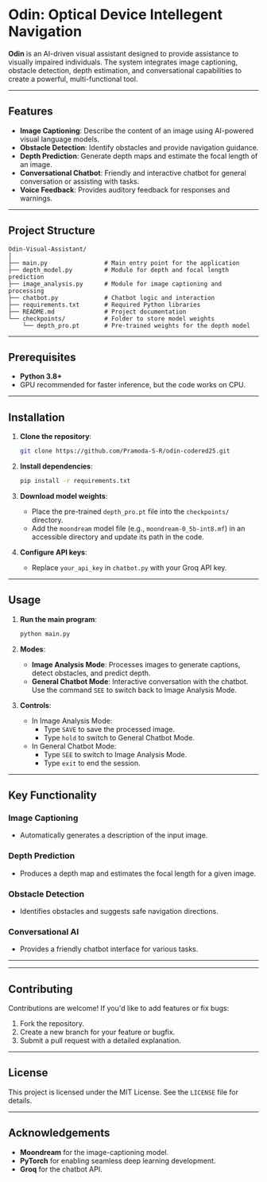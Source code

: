 # Odin: Optical Device Intellegent Navigation

**Odin** is an AI-driven visual assistant designed to provide assistance to visually impaired individuals. The system integrates image captioning, obstacle detection, depth estimation, and conversational capabilities to create a powerful, multi-functional tool.

---

## Features

- **Image Captioning**: Describe the content of an image using AI-powered visual language models.
- **Obstacle Detection**: Identify obstacles and provide navigation guidance.
- **Depth Prediction**: Generate depth maps and estimate the focal length of an image.
- **Conversational Chatbot**: Friendly and interactive chatbot for general conversation or assisting with tasks.
- **Voice Feedback**: Provides auditory feedback for responses and warnings.

---

## Project Structure

```plaintext
Odin-Visual-Assistant/
│
├── main.py                # Main entry point for the application
├── depth_model.py         # Module for depth and focal length prediction
├── image_analysis.py      # Module for image captioning and processing
├── chatbot.py             # Chatbot logic and interaction
├── requirements.txt       # Required Python libraries
├── README.md              # Project documentation
└── checkpoints/           # Folder to store model weights
    └── depth_pro.pt       # Pre-trained weights for the depth model
```

---

## Prerequisites

- **Python 3.8+**
- GPU recommended for faster inference, but the code works on CPU.

---

## Installation

1. **Clone the repository**:

   ```bash
   git clone https://github.com/Pramoda-S-R/odin-codered25.git
   ```

2. **Install dependencies**:

   ```bash
   pip install -r requirements.txt
   ```

3. **Download model weights**:

   - Place the pre-trained `depth_pro.pt` file into the `checkpoints/` directory.
   - Add the `moondream` model file (e.g., `moondream-0_5b-int8.mf`) in an accessible directory and update its path in the code.

4. **Configure API keys**:

   - Replace `your_api_key` in `chatbot.py` with your Groq API key.

---

## Usage

1. **Run the main program**:

   ```bash
   python main.py
   ```

2. **Modes**:
   - **Image Analysis Mode**: Processes images to generate captions, detect obstacles, and predict depth.
   - **General Chatbot Mode**: Interactive conversation with the chatbot. Use the command `SEE` to switch back to Image Analysis Mode.

3. **Controls**:
   - In Image Analysis Mode:
     - Type `SAVE` to save the processed image.
     - Type `hold` to switch to General Chatbot Mode.
   - In General Chatbot Mode:
     - Type `SEE` to switch to Image Analysis Mode.
     - Type `exit` to end the session.

---

## Key Functionality

### Image Captioning
- Automatically generates a description of the input image.

### Depth Prediction
- Produces a depth map and estimates the focal length for a given image.

### Obstacle Detection
- Identifies obstacles and suggests safe navigation directions.

### Conversational AI
- Provides a friendly chatbot interface for various tasks.

---


---

## Contributing

Contributions are welcome! If you'd like to add features or fix bugs:

1. Fork the repository.
2. Create a new branch for your feature or bugfix.
3. Submit a pull request with a detailed explanation.

---

## License

This project is licensed under the MIT License. See the `LICENSE` file for details.

---

## Acknowledgements

- **Moondream** for the image-captioning model.
- **PyTorch** for enabling seamless deep learning development.
- **Groq** for the chatbot API.

